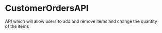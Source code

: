 # CustomerOrdersAPI
API which will allow users to add and remove items and change the quantity of the items
